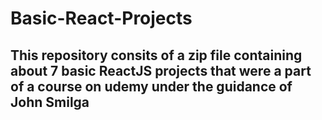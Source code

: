 # Basic-React-Projects
## This repository consits of a zip file containing about 7 basic ReactJS projects that were a part of a course on udemy under the guidance of John Smilga
